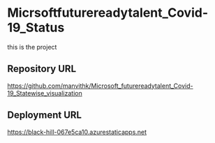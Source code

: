 # Micrsoftfuturereadytalent_Covid-19_Status
this is the project
## Repository URL
https://github.com/manvithk/Microsoft_futurereadytalent_Covid-19_Statewise_visualization
## Deployment URL
https://black-hill-067e5ca10.azurestaticapps.net

